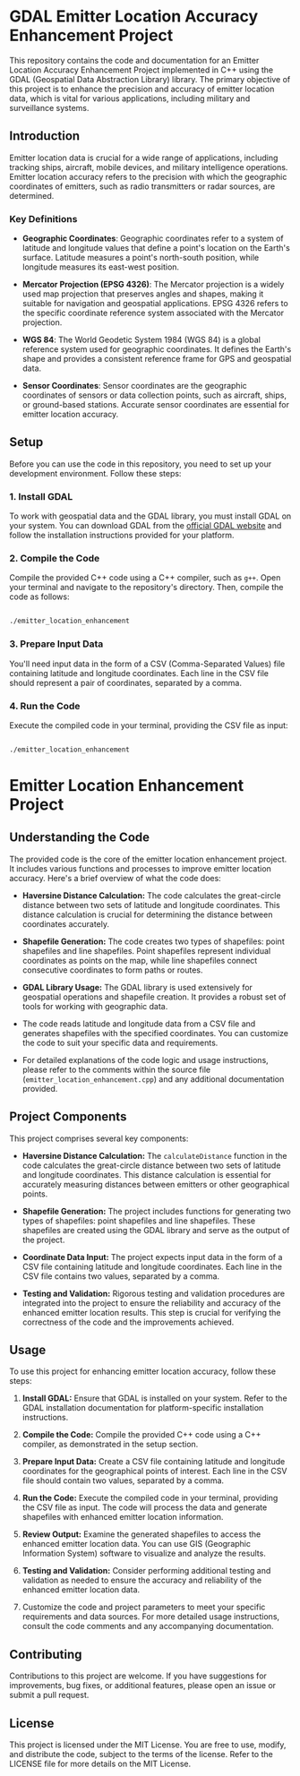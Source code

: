 # GDAL Emitter Location Accuracy Enhancement Project

This repository contains the code and documentation for an Emitter Location Accuracy Enhancement Project implemented in C++ using the GDAL (Geospatial Data Abstraction Library) library. The primary objective of this project is to enhance the precision and accuracy of emitter location data, which is vital for various applications, including military and surveillance systems.

## Introduction

Emitter location data is crucial for a wide range of applications, including tracking ships, aircraft, mobile devices, and military intelligence operations. Emitter location accuracy refers to the precision with which the geographic coordinates of emitters, such as radio transmitters or radar sources, are determined.

### Key Definitions

- **Geographic Coordinates**: Geographic coordinates refer to a system of latitude and longitude values that define a point's location on the Earth's surface. Latitude measures a point's north-south position, while longitude measures its east-west position.

- **Mercator Projection (EPSG 4326)**: The Mercator projection is a widely used map projection that preserves angles and shapes, making it suitable for navigation and geospatial applications. EPSG 4326 refers to the specific coordinate reference system associated with the Mercator projection.

- **WGS 84**: The World Geodetic System 1984 (WGS 84) is a global reference system used for geographic coordinates. It defines the Earth's shape and provides a consistent reference frame for GPS and geospatial data.

- **Sensor Coordinates**: Sensor coordinates are the geographic coordinates of sensors or data collection points, such as aircraft, ships, or ground-based stations. Accurate sensor coordinates are essential for emitter location accuracy.

## Setup

Before you can use the code in this repository, you need to set up your development environment. Follow these steps:

### 1. Install GDAL

To work with geospatial data and the GDAL library, you must install GDAL on your system. You can download GDAL from the [official GDAL website](https://gdal.org/download.html) and follow the installation instructions provided for your platform.

### 2. Compile the Code

Compile the provided C++ code using a C++ compiler, such as `g++`. Open your terminal and navigate to the repository's directory. Then, compile the code as follows:

```bash

./emitter_location_enhancement 
```
### 3. Prepare Input Data

You'll need input data in the form of a CSV (Comma-Separated Values) file containing latitude and longitude coordinates. Each line in the CSV file should represent a pair of coordinates, separated by a comma.

### 4. Run the Code

Execute the compiled code in your terminal, providing the CSV file as input:

```bash

./emitter_location_enhancement

```

# Emitter Location Enhancement Project

## Understanding the Code
The provided code is the core of the emitter location enhancement project. It includes various functions and processes to improve emitter location accuracy. Here's a brief overview of what the code does:

- **Haversine Distance Calculation:** The code calculates the great-circle distance between two sets of latitude and longitude coordinates. This distance calculation is crucial for determining the distance between coordinates accurately.

- **Shapefile Generation:** The code creates two types of shapefiles: point shapefiles and line shapefiles. Point shapefiles represent individual coordinates as points on the map, while line shapefiles connect consecutive coordinates to form paths or routes.

- **GDAL Library Usage:** The GDAL library is used extensively for geospatial operations and shapefile creation. It provides a robust set of tools for working with geographic data.

- The code reads latitude and longitude data from a CSV file and generates shapefiles with the specified coordinates. You can customize the code to suit your specific data and requirements.

- For detailed explanations of the code logic and usage instructions, please refer to the comments within the source file (`emitter_location_enhancement.cpp`) and any additional documentation provided.

## Project Components
This project comprises several key components:

- **Haversine Distance Calculation:** The `calculateDistance` function in the code calculates the great-circle distance between two sets of latitude and longitude coordinates. This distance calculation is essential for accurately measuring distances between emitters or other geographical points.

- **Shapefile Generation:** The project includes functions for generating two types of shapefiles: point shapefiles and line shapefiles. These shapefiles are created using the GDAL library and serve as the output of the project.

- **Coordinate Data Input:** The project expects input data in the form of a CSV file containing latitude and longitude coordinates. Each line in the CSV file contains two values, separated by a comma.

- **Testing and Validation:** Rigorous testing and validation procedures are integrated into the project to ensure the reliability and accuracy of the enhanced emitter location results. This step is crucial for verifying the correctness of the code and the improvements achieved.

## Usage
To use this project for enhancing emitter location accuracy, follow these steps:

1. **Install GDAL:** Ensure that GDAL is installed on your system. Refer to the GDAL installation documentation for platform-specific installation instructions.

2. **Compile the Code:** Compile the provided C++ code using a C++ compiler, as demonstrated in the setup section.

3. **Prepare Input Data:** Create a CSV file containing latitude and longitude coordinates for the geographical points of interest. Each line in the CSV file should contain two values, separated by a comma.

4. **Run the Code:** Execute the compiled code in your terminal, providing the CSV file as input. The code will process the data and generate shapefiles with enhanced emitter location information.

5. **Review Output:** Examine the generated shapefiles to access the enhanced emitter location data. You can use GIS (Geographic Information System) software to visualize and analyze the results.

6. **Testing and Validation:** Consider performing additional testing and validation as needed to ensure the accuracy and reliability of the enhanced emitter location data.

7. Customize the code and project parameters to meet your specific requirements and data sources. For more detailed usage instructions, consult the code comments and any accompanying documentation.

## Contributing
Contributions to this project are welcome. If you have suggestions for improvements, bug fixes, or additional features, please open an issue or submit a pull request.

## License
This project is licensed under the MIT License. You are free to use, modify, and distribute the code, subject to the terms of the license. Refer to the LICENSE file for more details on the MIT License.
